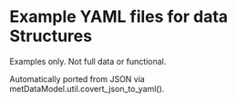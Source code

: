 # Example YAML files for data Structures

Examples only. Not full data or functional. 

Automatically ported from JSON via metDataModel.util.covert_json_to_yaml().
